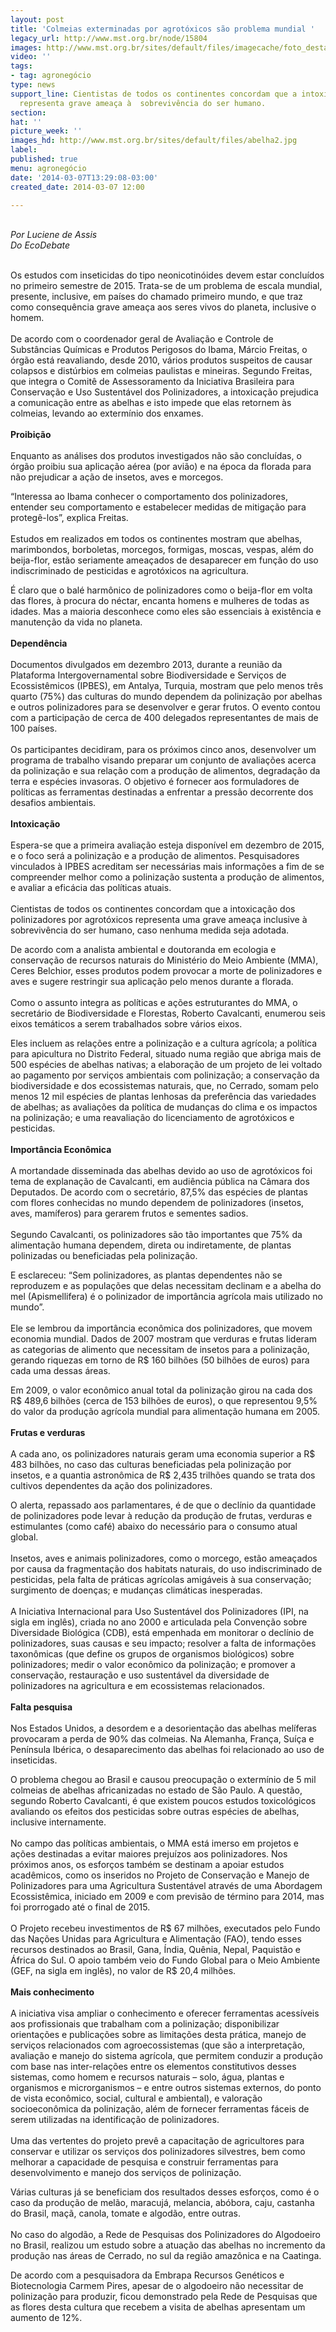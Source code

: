 ```yaml
---
layout: post
title: 'Colmeias exterminadas por agrotóxicos são problema mundial '
legacy_url: http://www.mst.org.br/node/15804
images: http://www.mst.org.br/sites/default/files/imagecache/foto_destaque/abelha2.jpg
video: ''
tags:
- tag: agronegócio
type: news
support_line: Cientistas de todos os continentes concordam que a intoxicação dos  polinizadores&nbsp;
  representa grave ameaça à  sobrevivência do ser humano.
section: 
hat: ''
picture_week: ''
images_hd: http://www.mst.org.br/sites/default/files/abelha2.jpg
label: 
published: true
menu: agronegócio
date: '2014-03-07T13:29:08-03:00'
created_date: 2014-03-07 12:00

---
```

<p><br><em>Por Luciene de Assis<br>Do&nbsp;EcoDebate</em><br>&nbsp;</p><p>Os estudos com inseticidas do tipo neonicotinóides devem estar concluídos no primeiro semestre de 2015. Trata-se de um problema de escala mundial, presente, inclusive, em países do chamado primeiro mundo, e que traz como consequência grave ameaça aos seres vivos do planeta, inclusive o homem.<br><br>De acordo com o coordenador geral de Avaliação e Controle de Substâncias Químicas e Produtos Perigosos do Ibama, Márcio Freitas, o órgão está reavaliando, desde 2010, vários produtos suspeitos de causar colapsos e distúrbios em colmeias paulistas e mineiras. Segundo Freitas, que integra o Comitê de Assessoramento da Iniciativa Brasileira para Conservação e Uso Sustentável dos Polinizadores, a intoxicação prejudica a comunicação entre as abelhas e isto impede que elas retornem às colmeias, levando ao extermínio dos enxames.<br><br><strong>Proibição</strong><br><br>Enquanto as análises dos produtos investigados não são concluídas, o órgão proibiu sua aplicação aérea (por avião) e na época da florada para não prejudicar a ação de insetos, aves e morcegos. </p><p>“Interessa ao Ibama conhecer o comportamento dos polinizadores, entender seu comportamento e estabelecer medidas de mitigação para protegê-los”, explica Freitas.<br><br>Estudos em realizados em todos os continentes mostram que abelhas, marimbondos, borboletas, morcegos, formigas, moscas, vespas, além do beija-flor, estão seriamente ameaçados de desaparecer em função do uso indiscriminado de pesticidas e agrotóxicos na agricultura. </p><p>É claro que o balé harmônico de polinizadores como o beija-flor em volta das flores, à procura do néctar, encanta homens e mulheres de todas as idades. Mas a maioria desconhece como eles são essenciais à existência e manutenção da vida no planeta.<br><br><strong>Dependência</strong><br><br>Documentos divulgados em dezembro 2013, durante a reunião da Plataforma Intergovernamental sobre Biodiversidade e Serviços de Ecossistêmicos (IPBES), em Antalya, Turquia, mostram que pelo menos três quarto (75%) das culturas do mundo dependem da polinização por abelhas e outros polinizadores para se desenvolver e gerar frutos. O evento contou com a participação de cerca de 400 delegados representantes de mais de 100 países.<br><br>Os participantes decidiram, para os próximos cinco anos, desenvolver um programa de trabalho visando preparar um conjunto de avaliações acerca da polinização e sua relação com a produção de alimentos, degradação da terra e espécies invasoras. O objetivo é fornecer aos formuladores de políticas as ferramentas destinadas a enfrentar a pressão decorrente dos desafios ambientais.<br><br><strong>Intoxicação</strong><br><br>Espera-se que a primeira avaliação esteja disponível em dezembro de 2015, e o foco será a polinização e a produção de alimentos. Pesquisadores vinculados à IPBES acreditam ser necessárias mais informações a fim de se compreender melhor como a polinização sustenta a produção de alimentos, e avaliar a eficácia das políticas atuais.<br><br>Cientistas de todos os continentes concordam que a intoxicação dos polinizadores por agrotóxicos representa uma grave ameaça inclusive à sobrevivência do ser humano, caso nenhuma medida seja adotada. </p><p>De acordo com a analista ambiental e doutoranda em ecologia e conservação de recursos naturais do Ministério do Meio Ambiente (MMA), Ceres Belchior, esses produtos podem provocar a morte de polinizadores e aves e sugere restringir sua aplicação pelo menos durante a florada.<br><br>Como o assunto integra as políticas e ações estruturantes do MMA, o secretário de Biodiversidade e Florestas, Roberto Cavalcanti, enumerou seis eixos temáticos a serem trabalhados sobre vários eixos. </p><p>Eles incluem as relações entre a polinização e a cultura agrícola; a política para apicultura no Distrito Federal, situado numa região que abriga mais de 500 espécies de abelhas nativas; a elaboração de um projeto de lei voltado ao pagamento por serviços ambientais com polinização; a conservação da biodiversidade e dos ecossistemas naturais, que, no Cerrado, somam pelo menos 12 mil espécies de plantas lenhosas da preferência das variedades de abelhas; as avaliações da política de mudanças do clima e os impactos na polinização; e uma reavaliação do licenciamento de agrotóxicos e pesticidas.<br><br><strong>Importância Econômica</strong><br><br>A mortandade disseminada das abelhas devido ao uso de agrotóxicos foi tema de explanação de Cavalcanti, em audiência pública na Câmara dos Deputados. De acordo com o secretário, 87,5% das espécies de plantas com flores conhecidas no mundo dependem de polinizadores (insetos, aves, mamíferos) para gerarem frutos e sementes sadios.<br><br>Segundo Cavalcanti, os polinizadores são tão importantes que 75% da alimentação humana dependem, direta ou indiretamente, de plantas polinizadas ou beneficiadas pela polinização. </p><p>E esclareceu: “Sem polinizadores, as plantas dependentes não se reproduzem e as populações que delas necessitam declinam e a abelha do mel (Apismellifera) é o polinizador de importância agrícola mais utilizado no mundo”.<br><br>Ele se lembrou da importância econômica dos polinizadores, que movem economia mundial. Dados de 2007 mostram que verduras e frutas lideram as categorias de alimento que necessitam de insetos para a polinização, gerando riquezas em torno de R$ 160 bilhões (50 bilhões de euros) para cada uma dessas áreas. </p><p>Em 2009, o valor econômico anual total da polinização girou na cada dos R$ 489,6 bilhões (cerca de 153 bilhões de euros), o que representou 9,5% do valor da produção agrícola mundial para alimentação humana em 2005.<br><br><strong>Frutas e verduras</strong><br><br>A cada ano, os polinizadores naturais geram uma economia superior a R$ 483 bilhões, no caso das culturas beneficiadas pela polinização por insetos, e a quantia astronômica de R$ 2,435 trilhões quando se trata dos cultivos dependentes da ação dos polinizadores.</p><p>O alerta, repassado aos parlamentares, é de que o declínio da quantidade de polinizadores pode levar à redução da produção de frutas, verduras e estimulantes (como café) abaixo do necessário para o consumo atual global.<br><br>Insetos, aves e animais polinizadores, como o morcego, estão ameaçados por causa da fragmentação dos habitats naturais, do uso indiscriminado de pesticidas, pela falta de práticas agrícolas amigáveis à sua conservação; surgimento de doenças; e mudanças climáticas inesperadas.<br><br>A Iniciativa Internacional para Uso Sustentável dos Polinizadores (IPI, na sigla em inglês), criada no ano 2000 e articulada pela Convenção sobre Diversidade Biológica (CDB), está empenhada em monitorar o declínio de polinizadores, suas causas e seu impacto; resolver a falta de informações taxonômicas (que define os grupos de organismos biológicos) sobre polinizadores; medir o valor econômico da polinização; e promover a conservação, restauração e uso sustentável da diversidade de polinizadores na agricultura e em ecossistemas relacionados.<br><br><strong>Falta pesquisa</strong><br><br>Nos Estados Unidos, a desordem e a desorientação das abelhas melíferas provocaram a perda de 90% das colmeias. Na Alemanha, França, Suíça e Península Ibérica, o desaparecimento das abelhas foi relacionado ao uso de inseticidas.</p><p>O problema chegou ao Brasil e causou preocupação o extermínio de 5 mil colmeias de abelhas africanizadas no estado de São Paulo. A questão, segundo Roberto Cavalcanti, é que existem poucos estudos toxicológicos avaliando os efeitos dos pesticidas sobre outras espécies de abelhas, inclusive internamente.<br><br>No campo das políticas ambientais, o MMA está imerso em projetos e ações destinadas a evitar maiores prejuízos aos polinizadores. Nos próximos anos, os esforços também se destinam a apoiar estudos acadêmicos, como os inseridos no Projeto de Conservação e Manejo de Polinizadores para uma Agricultura Sustentável através de uma Abordagem Ecossistêmica, iniciado em 2009 e com previsão de término para 2014, mas foi prorrogado até o final de 2015.<br><br>O Projeto recebeu investimentos de R$ 67 milhões, executados pelo Fundo das Nações Unidas para Agricultura e Alimentação (FAO), tendo esses recursos destinados ao Brasil, Gana, Índia, Quênia, Nepal, Paquistão e África do Sul. O apoio também veio do Fundo Global para o Meio Ambiente (GEF, na sigla em inglês), no valor de R$ 20,4 milhões.<br><br><strong>Mais conhecimento</strong><br><br>A iniciativa visa ampliar o conhecimento e oferecer ferramentas acessíveis aos profissionais que trabalham com a polinização; disponibilizar orientações e publicações sobre as limitações desta prática, manejo de serviços relacionados com agroecossistemas (que são a interpretação, avaliação e manejo do sistema agrícola, que permitem conduzir a produção com base nas inter-relações entre os elementos constitutivos desses sistemas, como homem e recursos naturais – solo, água, plantas e organismos e microrganismos – e entre outros sistemas externos, do ponto de vista econômico, social, cultural e ambiental), e valoração socioeconômica da polinização, além de fornecer ferramentas fáceis de serem utilizadas na identificação de polinizadores.<br><br>Uma das vertentes do projeto prevê a capacitação de agricultores para conservar e utilizar os serviços dos polinizadores silvestres, bem como melhorar a capacidade de pesquisa e construir ferramentas para desenvolvimento e manejo dos serviços de polinização.</p><p>Várias culturas já se beneficiam dos resultados desses esforços, como é o caso da produção de melão, maracujá, melancia, abóbora, caju, castanha do Brasil, maçã, canola, tomate e algodão, entre outras.<br><br>No caso do algodão, a Rede de Pesquisas dos Polinizadores do Algodoeiro no Brasil, realizou um estudo sobre a atuação das abelhas no incremento da produção nas áreas de Cerrado, no sul da região amazônica e na Caatinga.</p><p>De acordo com a pesquisadora da Embrapa Recursos Genéticos e Biotecnologia Carmem Pires, apesar de o algodoeiro não necessitar de polinização para produzir, ficou demonstrado pela Rede de Pesquisas que as flores desta cultura que recebem a visita de abelhas apresentam um aumento de 12%.</p>
